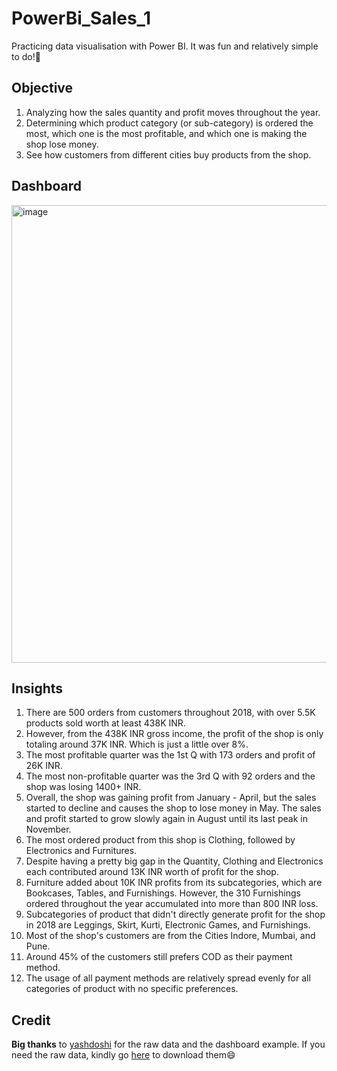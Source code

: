 # PowerBi_Sales_1
Practicing data visualisation with Power BI. It was fun and relatively simple to do!💃
## Objective
1. Analyzing how the sales quantity and profit moves throughout the year.
2. Determining which product category (or sub-category) is ordered the most, which one is the most profitable, and which one is making the shop lose money.
3. See how customers from different cities buy products from the shop.
## Dashboard
<img width="732" alt="image" src="https://github.com/luthfiz23/PowerBi_Sales_1/assets/159741452/b2de0d0d-e4ab-40c8-9d3f-a269a8f41648">

## Insights
1. There are 500 orders from customers throughout 2018, with over 5.5K products sold worth at least 438K INR.
2. However, from the 438K INR gross income, the profit of the shop is only totaling around 37K INR. Which is just a little over 8%.
3. The most profitable quarter was the 1st Q with 173 orders and profit of 26K INR.
4. The most non-profitable quarter was the 3rd Q with 92 orders and the shop was losing 1400+ INR.
5. Overall, the shop was gaining profit from January - April, but the sales started to decline and causes the shop to lose money in May. The sales and profit started to grow slowly again in August until its last peak in November.
6. The most ordered product from this shop is Clothing, followed by Electronics and Furnitures.
7. Despite having a pretty big gap in the Quantity, Clothing and Electronics each contributed around 13K INR worth of profit for the shop.
8. Furniture added about 10K INR profits from its subcategories, which are Bookcases, Tables, and Furnishings. However, the 310 Furnishings ordered throughout the year accumulated into more than 800 INR loss. 
9. Subcategories of product that didn't directly generate profit for the shop in 2018 are Leggings, Skirt, Kurti, Electronic Games, and Furnishings.
10. Most of the shop's customers are from the Cities Indore, Mumbai, and Pune.
11. Around 45% of the customers still prefers COD as their payment method.
12. The usage of all payment methods are relatively spread evenly for all categories of product with no specific preferences. 

## Credit
**Big thanks** to [yashdoshi](github.com/yashdoshi/) for the raw data and the dashboard example.
If you need the raw data, kindly go [here](https://github.com/yashsdoshi/Sales_report_using_PowerBi/tree/main/Datasets) to download them😄
